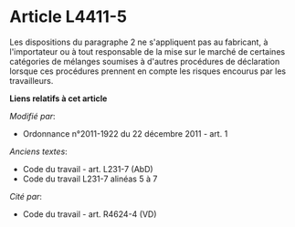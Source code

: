 # Article L4411-5

Les dispositions du paragraphe 2 ne s'appliquent pas au fabricant, à l'importateur ou à tout responsable de la mise sur le
marché de certaines catégories de mélanges soumises à d'autres procédures de déclaration lorsque ces procédures prennent en
compte les risques encourus par les travailleurs.

**Liens relatifs à cet article**

_Modifié par_:

  - Ordonnance n°2011-1922 du 22 décembre 2011 - art. 1

_Anciens textes_:

  - Code du travail - art. L231-7 (AbD)
  - Code du travail L231-7 alinéas 5 à 7

_Cité par_:

  - Code du travail - art. R4624-4 (VD)
